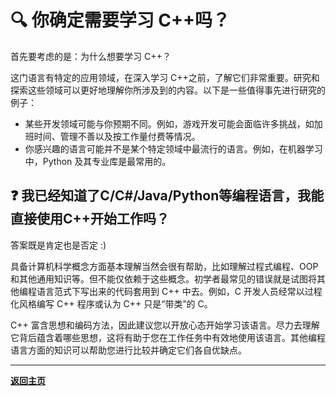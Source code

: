 # :mag: 你确定需要学习 C++吗？

首先要考虑的是：为什么想要学习 C++？

这门语言有特定的应用领域，在深入学习 C++之前，了解它们非常重要。研究和探索这些领域可以更好地理解你所涉及到的内容。以下是一些值得事先进行研究的例子：

- 某些开发领域可能与你预期不同。例如，游戏开发可能会面临许多挑战，如加班时间、管理不善以及按工作量付费等情况。
- 你感兴趣的语言可能并不是某个特定领域中最流行的语言。例如，在机器学习中，Python 及其专业库是最常用的。

## :question: 我已经知道了C/C#/Java/Python等编程语言，我能直接使用C++开始工作吗？

答案既是肯定也是否定 :)

具备计算机科学概念方面基本理解当然会很有帮助，比如理解过程式编程、OOP 和其他通用知识等。但不能仅依赖于这些概念。初学者最常见的错误就是试图将其他编程语言范式下写出来的代码套用到 C++ 中去。例如，C 开发人员经常以过程化风格编写 C++ 程序或认为 C++ 只是“带类”的 C。

C++ 富含思想和编码方法，因此建议您以开放心态开始学习该语言。尽力去理解它背后蕴含着哪些思想，这将有助于您在工作任务中有效地使用该语言。其他编程语言方面的知识可以帮助您进行比较并确定它们各自优缺点。

---

[**返回主页**](README.md) 
